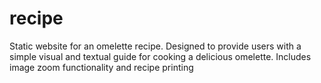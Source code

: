 # recipe
Static website for an omelette recipe. Designed to provide users with a simple visual and textual guide for cooking a delicious omelette. Includes image zoom functionality and recipe printing

